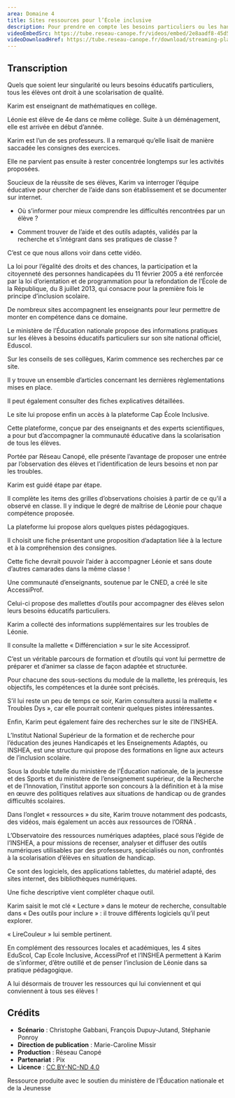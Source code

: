 ```yaml
---
area: Domaine 4
title: Sites ressources pour l’École inclusive
description: Pour prendre en compte les besoins particuliers ou les handicaps de ses élèves, il existe certains sites de référence qui peuvent aider les enseignants à mieux les comprendre et les accompagner.
videoEmbedSrc: https://tube.reseau-canope.fr/videos/embed/2e8aadf8-45d5-4b1b-b8f6-b232f8fb3792
videoDownloadHref: https://tube.reseau-canope.fr/download/streaming-playlists/hls/videos/2e8aadf8-45d5-4b1b-b8f6-b232f8fb3792-1080-fragmented.mp4
---
```


## Transcription

Quels que soient leur singularité ou leurs besoins éducatifs particuliers, tous les élèves ont droit à une scolarisation de qualité.

Karim est enseignant de mathématiques en collège.

Léonie est élève de 4e dans ce même collège. Suite à un déménagement, elle est arrivée en début d’année.

Karim est l’un de ses professeurs. Il a remarqué qu’elle lisait de manière saccadée les consignes des exercices.

Elle ne parvient pas ensuite à rester concentrée longtemps sur les activités proposées.

Soucieux de la réussite de ses élèves, Karim va interroger l’équipe éducative pour chercher de l’aide dans son établissement et se documenter sur internet.

- Où s’informer pour mieux comprendre les difficultés rencontrées par un élève ?

- Comment trouver de l’aide et des outils adaptés, validés par la recherche et s’intégrant dans ses pratiques de classe ?

C’est ce que nous allons voir dans cette vidéo.

La loi pour l’égalité des droits et des chances, la participation et la citoyenneté des personnes handicapées du 11 février 2005 a été renforcée par la loi d’orientation et de programmation pour la refondation de l’École de la République, du 8 juillet 2013, qui consacre pour la première fois le principe d’inclusion scolaire.

De nombreux sites accompagnent les enseignants pour leur permettre de monter en compétence dans ce domaine.

Le ministère de l’Éducation nationale propose des informations pratiques sur les élèves à besoins éducatifs particuliers sur son site national officiel, Eduscol.

Sur les conseils de ses collègues, Karim commence ses recherches par ce site.

Il y trouve un ensemble d’articles concernant les dernières règlementations mises en place.

Il peut également consulter des fiches explicatives détaillées.

Le site lui propose enfin un accès à la plateforme Cap École Inclusive.

Cette plateforme, conçue par des enseignants et des experts scientifiques, a pour but d’accompagner la communauté éducative dans la scolarisation de tous les élèves.

Portée par Réseau Canopé, elle présente l’avantage de proposer une entrée par l’observation des élèves et l’identification de leurs besoins et non par les troubles.

Karim est guidé étape par étape.

Il complète les items des grilles d’observations choisies à partir de ce qu’il a observé en classe. Il y indique le degré de maîtrise de Léonie pour chaque compétence proposée.

La plateforme lui propose alors quelques pistes pédagogiques.

Il choisit une fiche présentant une proposition d’adaptation liée à la lecture et à la compréhension des consignes.

Cette fiche devrait pouvoir l’aider à accompagner Léonie et sans doute d’autres camarades dans la même classe !

Une communauté d’enseignants, soutenue par le CNED, a créé le site AccessiProf.

Celui-ci propose des mallettes d’outils pour accompagner des élèves selon leurs besoins éducatifs particuliers.

Karim a collecté des informations supplémentaires sur les troubles de Léonie.

Il consulte la mallette « Différenciation » sur le site Accessiprof.

C’est un véritable parcours de formation et d’outils qui vont lui permettre de préparer et d’animer sa classe de façon adaptée et structurée.

Pour chacune des sous-sections du module de la mallette, les prérequis, les objectifs, les compétences et la durée sont précisés.

S’il lui reste un peu de temps ce soir, Karim consultera aussi la mallette « Troubles Dys », car elle pourrait contenir quelques pistes intéressantes.

Enfin, Karim peut également faire des recherches sur le site de l’INSHEA.

L’Institut National Supérieur de la formation et de recherche pour l’éducation des jeunes Handicapés et les Enseignements Adaptés, ou INSHEA, est une structure qui propose des formations en ligne aux acteurs de l’inclusion scolaire.

Sous la double tutelle du ministère de l’Éducation nationale, de la jeunesse et des Sports et du ministère de l’enseignement supérieur, de la Recherche et de l’Innovation, l’institut apporte son concours à la définition et à la mise en œuvre des politiques relatives aux situations de handicap ou de grandes difficultés scolaires.

Dans l’onglet « ressources » du site, Karim trouve notamment des podcasts, des vidéos, mais également un accès aux ressources de l’ORNA .

L’Observatoire des ressources numériques adaptées, placé sous l’égide de l’INSHEA, a pour missions de recenser, analyser et diffuser des outils numériques utilisables par des professeurs, spécialisés ou non, confrontés à la scolarisation d’élèves en situation de handicap.

Ce sont des logiciels, des applications tablettes, du matériel adapté, des sites internet, des bibliothèques numériques.

Une fiche descriptive vient compléter chaque outil.

Karim saisit le mot clé « Lecture » dans le moteur de recherche, consultable dans « Des outils pour inclure » : il trouve différents logiciels qu’il peut explorer.

« LireCouleur » lui semble pertinent.

En complément des ressources locales et académiques, les 4 sites EduScol, Cap Ecole Inclusive, AccessiProf et l’INSHEA permettent à Karim de s’informer, d’être outillé et de penser l’inclusion de Léonie dans sa pratique pédagogique.

A lui désormais de trouver les ressources qui lui conviennent et qui conviennent à tous ses élèves !

## Crédits

- **Scénario** : Christophe Gabbani, François Dupuy-Jutand, Stéphanie Ponroy
- **Direction de publication** : Marie-Caroline Missir
- **Production** : Réseau Canopé
- **Partenariat** : Pix
- **Licence** : [CC BY-NC-ND 4.0](https://creativecommons.org/licenses/by-nc-nd/4.0/deed.fr)

Ressource produite avec le soutien du ministère de l’Éducation nationale et de la Jeunesse

